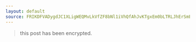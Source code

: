 ```yaml
---
layout: default
source: FRIKDFVADygdJC1XLigWEQMvLkVfZF8bNl1iVhQfAhJvKTgxEm0bLTRLJhErSmE=
---
```


> this post has been encrypted.